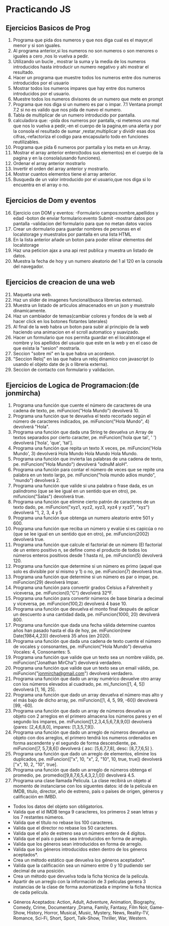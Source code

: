 # Practicando JS

## Ejercicios Basicos de Prog
1) Programa que pida dos numeros y que nos diga cual es el mayor,el menor y si son iguales.
2) Al programa anterior,si los numeros no son numeros o son menores o iguales a cero ,nos lo vuelva a pedir.
3) Utilizando un bucle , mostrar la suma y la media de los numeros introducidos hasta introducir un numero negativo y ahi mostrar el resultado.
4) Hacer un programa que muestre todos los numeros entre dos numeros introducidos por el usuario
5) Mostrar todos los numeros impares que hay entre dos numeros introducidos por el usuario.
6) Muestre todos los numeros divisores de un numero que mete en prompt
7) Programa que nos diga si un numero es par o impar.
7.1 Ventana prompt 
7.2 si no es valido que nos pida de nuevo el numero.
8) Tabla de multiplicar de un numero introducido por pantalla.
9) calculadora que: -pida dos numeros por pantalla,-si metemos uno mal que nos lo vuelva a pedir,-en el cuerpo de la pagina,en una alerta y por la consola el resultado de sumar ,restar,multiplicar y dividir esas dos cifras,-refactoriza el codigo para encapsularlo todo en funciones reutilizables.
10) Programa que pida 6 numeros por pantalla y los meta en un Array. 
11) Mostrar el array anterior entero(todos sus elementos) en el cuerpo de la pagina y en la consola(usando funciones).
12) Ordenar el array anterior  mostrarlo
13) Invertir el orden del array anterior y mostrarlo.
14) Mostrar cuantos elementos tiene el array anterior.
15) Busqueda de un valor introducido por el usuario,que nos diga si lo encuentra en el array o no.

## Ejercicios de Dom y eventos
16) Ejercicio con DOM y eventos:
-Formulario campos:nombre,apellidos y edad 
-boton de enviar formulario:evento Submit 
-mostrar datos por pantalla
-validacion del formulario para que no metan datos vacios
17) Crear un dormulario para guardar nombres de personas en el localstorage y muestralos por pantalla en una lista HTML 
18) En la lista anterior añade un boton para poder eliinar elementos del localstorage
19) Haz una peticion ajax a una api rest publica y muestra un listado de datos.
20) Muestra la fecha de hoy y un numero aleatorio del 1 al 120 en la consola del navegador.

## Ejercicios de creacion de una web
21) Maqueta una web.
22) Haz un slider de imagenes funcional(busca librerias externas).
23) Muestra un listado de articulos almacenados en un json y muestralo dinamicamente.
24) Haz un cambiador de temas(cambiar colores y fondos de la web al hacer click en los botones flotantes laterales)
25) Al final de la web habra un boton para subir al principio de la web haciendo una animacion en el scroll automatico y suavizado.
26) Hacer un formulario que nos permita guardar en el localstorage el nombre y los apellidos del usuario que este en la web y en el caso de que exista la "sesion" mostrarla.
27) Seccion "sobre mi" en la que habra un acordeon.
28) "Seccion Reloj" en las que habra un reloj dinamico con javascript (o usando el objeto date de js o libreria externa).
29) Seccion de contacto con formulario y validacion.


 
## Ejercicios de Logica de Programacion:(de jonmircha)
1) Programa una función que cuente el número de caracteres de una cadena de texto, pe. miFuncion("Hola Mundo") devolverá 10.
2) Programa una función que te devuelva el texto recortado según el número de caracteres indicados, pe. miFuncion("Hola Mundo", 4) devolverá "Hola".
3) Programa una función que dada una String te devuelva un Array de textos separados por cierto caracter, pe. miFuncion('hola que tal', ' ') devolverá ['hola', 'que', 'tal'].
4) Programa una función que repita un texto X veces, pe. miFuncion('Hola Mundo', 3) devolverá Hola Mundo Hola Mundo Hola Mundo.
5) Programa una función que invierta las palabras de una cadena de texto, pe. miFuncion("Hola Mundo") devolverá "odnuM aloH".
6) Programa una función para contar el número de veces que se repite una palabra en un texto largo, pe. miFuncion("hola mundo adios mundo", "mundo") devolverá 2.
7) Programa una función que valide si una palabra o frase dada, es un palíndromo (que se lee igual en un sentido que en otro), pe. mifuncion("Salas") devolverá true.
8) Programa una función que elimine cierto patrón de caracteres de un texto dado, pe. miFuncion("xyz1, xyz2, xyz3, xyz4 y xyz5", "xyz") devolverá  "1, 2, 3, 4 y 5
9) Programa una función que obtenga un numero aleatorio entre 501 y 600.
10) Programa una función que reciba un número y evalúe si es capicúa o no (que se lee igual en un sentido que en otro), pe. miFuncion(2002) devolverá true.
11) Programa una función que calcule el factorial de un número (El factorial de un entero positivo n, se define como el producto de todos los números enteros positivos desde 1 hasta n), pe. miFuncion(5) devolverá 120.
12) Programa una función que determine si un número es primo (aquel que solo es divisible por sí mismo y 1) o no, pe. miFuncion(7) devolverá true.
13) Programa una función que determine si un número es par o impar, pe. miFuncion(29) devolverá Impar.
14) Programa una función para convertir grados Celsius a Fahrenheit y viceversa, pe. miFuncion(0,"C") devolverá 32°F.
15) Programa una función para convertir números de base binaria a decimal y viceversa, pe. miFuncion(100,2) devolverá 4 base 10.
16) Programa una función que devuelva el monto final después de aplicar un descuento a una cantidad dada, pe. miFuncion(1000, 20) devolverá 800.
17) Programa una función que dada una fecha válida determine cuantos años han pasado hasta el día de hoy, pe. miFuncion(new Date(1984,4,23)) devolverá 35 años (en 2020).
18) Programa una función que dada una cadena de texto cuente el número de vocales y consonantes, pe. miFuncion("Hola Mundo") devuelva Vocales: 4, Consonantes: 5.
19) Programa una función que valide que un texto sea un nombre válido, pe. miFuncion("Jonathan MirCha") devolverá verdadero.
20) Programa una función que valide que un texto sea un email válido, pe. miFuncion("jonmircha@gmail.com") devolverá verdadero.
21) Programa una función que dado un array numérico devuelve otro array con los números elevados al cuadrado, pe. mi_funcion([1, 4, 5]) devolverá [1, 16, 25].
22) Programa una función que dado un array devuelva el número mas alto y el más bajo de dicho array, pe. miFuncion([1, 4, 5, 99, -60]) devolverá [99, -60].
23) Programa una función que dado un array de números devuelva un objeto con 2 arreglos en el primero almacena los números pares y en el segundo los impares, pe. miFuncion([1,2,3,4,5,6,7,8,9,0]) devolverá {pares: [2,4,6,8,0], impares: [1,3,5,7,9]}.
24) Programa una función que dado un arreglo de números devuelva un objeto con dos arreglos, el primero tendrá los numeros ordenados en forma ascendente y el segundo de forma descendiente, pe. miFuncion([7, 5,7,8,6]) devolverá { asc: [5,6,7,7,8], desc: [8,7,7,6,5] }.
25) Programa una función que dado un arreglo de elementos, elimine los duplicados, pe. miFuncion(["x", 10, "x", 2, "10", 10, true, true]) devolverá ["x", 10, 2, "10", true].
26) Programa una función que dado un arreglo de números obtenga el promedio, pe. promedio([9,8,7,6,5,4,3,2,1,0]) devolverá 4.5.
27) Programa una clase llamada Pelicula.
La clase recibirá un objeto al momento de instanciarse con los siguentes datos: id de la película en IMDB, titulo, director, año de estreno, país o países de origen, géneros y calificación en IMBD.
  - Todos los datos del objeto son obligatorios.
  - Valida que el id IMDB tenga 9 caracteres, los primeros 2 sean letras y los 
     7 restantes números.
  - Valida que el título no rebase los 100 caracteres.
  - Valida que el director no rebase los 50 caracteres.
  - Valida que el año de estreno sea un número entero de 4 dígitos.
  - Valida que el país o paises sea introducidos en forma de arreglo.
  - Valida que los géneros sean introducidos en forma de arreglo.
  - Valida que los géneros introducidos esten dentro de los géneros 
     aceptados*.
  - Crea un método estático que devuelva los géneros aceptados*.
  - Valida que la calificación sea un número entre 0 y 10 pudiendo ser 
    decimal de una posición.
  - Crea un método que devuelva toda la ficha técnica de la película.
  - Apartir de un arreglo con la información de 3 películas genera 3 
    instancias de la clase de forma automatizada e imprime la ficha técnica 
    de cada película.
* Géneros Aceptados: Action, Adult, Adventure, Animation, Biography, Comedy, Crime, Documentary ,Drama, Family, Fantasy, Film Noir, Game-Show, History, Horror, Musical, Music, Mystery, News, Reality-TV, Romance, Sci-Fi, Short, Sport, Talk-Show, Thriller, War, Western.



